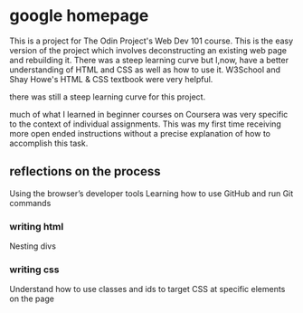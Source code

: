 <h1> google homepage </h1>

This is a project for The Odin Project's Web Dev 101 course. This is the easy version of the project which involves deconstructing an existing web page and rebuilding it. There was a steep learning curve but I,now, have a better understanding of HTML and CSS as well as how to use it. W3School and Shay Howe's HTML & CSS textbook were very helpful. 

there was still a steep learning curve for this project.

much of what I learned in beginner courses on Coursera was very specific to the context of individual assignments. This was my first time receiving more open ended instructions without a precise explanation of how to accomplish this task. 

<h2> reflections on the process </h2>

Using the browser’s developer tools 
Learning how to use GitHub and run Git commands

<h3> writing html </h3>
Nesting divs

<h3> writing css </h3>
Understand how to use classes and ids to target CSS at specific elements on the page
